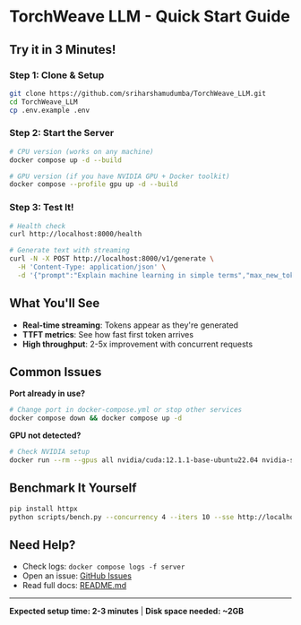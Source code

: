 # TorchWeave LLM - Quick Start Guide

## Try it in 3 Minutes!

### Step 1: Clone & Setup
```bash
git clone https://github.com/sriharshamudumba/TorchWeave_LLM.git
cd TorchWeave_LLM
cp .env.example .env
```

### Step 2: Start the Server
```bash
# CPU version (works on any machine)
docker compose up -d --build

# GPU version (if you have NVIDIA GPU + Docker toolkit)
docker compose --profile gpu up -d --build
```

### Step 3: Test It!
```bash
# Health check
curl http://localhost:8000/health

# Generate text with streaming
curl -N -X POST http://localhost:8000/v1/generate \
  -H 'Content-Type: application/json' \
  -d '{"prompt":"Explain machine learning in simple terms","max_new_tokens":100}'
```

## What You'll See

- **Real-time streaming**: Tokens appear as they're generated
- **TTFT metrics**: See how fast first token arrives
- **High throughput**: 2-5x improvement with concurrent requests

## Common Issues

**Port already in use?**
```bash
# Change port in docker-compose.yml or stop other services
docker compose down && docker compose up -d
```

**GPU not detected?**
```bash
# Check NVIDIA setup
docker run --rm --gpus all nvidia/cuda:12.1.1-base-ubuntu22.04 nvidia-smi
```

## Benchmark It Yourself

```bash
pip install httpx
python scripts/bench.py --concurrency 4 --iters 10 --sse http://localhost:8000/v1/generate
```

## Need Help?

- Check logs: `docker compose logs -f server`
- Open an issue: [GitHub Issues](https://github.com/sriharshamudumba/TorchWeave_LLM/issues)
- Read full docs: [README.md](README.md)

---
**Expected setup time: 2-3 minutes** | **Disk space needed: ~2GB**
